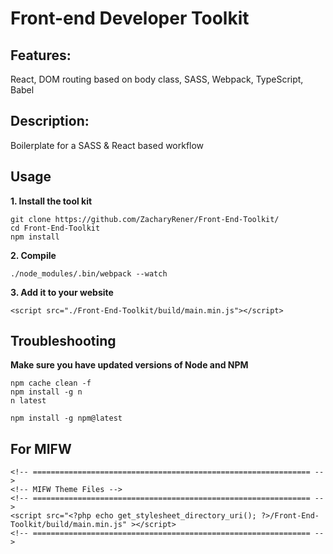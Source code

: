 # Front-end Developer Toolkit
## Features:
React, DOM routing based on body class, SASS, Webpack, TypeScript, Babel
## Description:
Boilerplate for a SASS & React based workflow
## Usage
**1. Install the tool kit**

    git clone https://github.com/ZacharyRener/Front-End-Toolkit/
    cd Front-End-Toolkit
    npm install
     
**2. Compile**

    ./node_modules/.bin/webpack --watch

**3. Add it to your website**

    <script src="./Front-End-Toolkit/build/main.min.js"></script>
    
## Troubleshooting
**Make sure you have updated versions of Node and NPM**
    
    npm cache clean -f
    npm install -g n
    n latest
    
    npm install -g npm@latest


## For MIFW
    
    <!-- ============================================================== -->
    <!-- MIFW Theme Files -->
    <!-- ============================================================== -->
    <script src="<?php echo get_stylesheet_directory_uri(); ?>/Front-End-Toolkit/build/main.min.js" ></script> 
    <!-- ============================================================== -->
    

